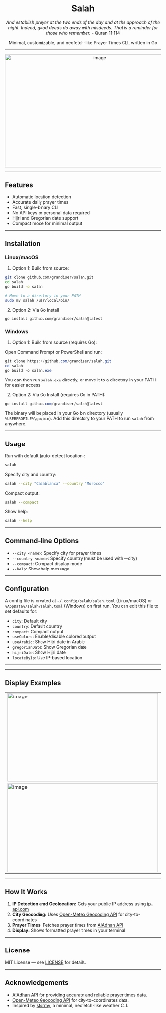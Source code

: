 <div align="center">

# Salah

*And establish prayer at the two ends of the day and at the approach of the night. Indeed, good deeds do away with misdeeds. That is a reminder for those who remember.* - Quran 11:114

Minimal, customizable, and neofetch-like Prayer Times CLI, written in Go

---
<img width="597" height="365" alt="image" src="https://github.com/user-attachments/assets/77590643-46c2-4a78-b2bf-83d625d09c61" />

---

</div>

## Features

- Automatic location detection
- Accurate daily prayer times
- Fast, single-binary CLI
- No API keys or personal data required
- Hijri and Gregorian date support
- Compact mode for minimal output

---

## Installation

### Linux/macOS

1. Option 1: Build from source:

```bash
git clone github.com/grandiser/salah.git
cd salah
go build -o salah

# Move to a directory in your PATH
sudo mv salah /usr/local/bin/
```

2. Option 2: Via Go Install

```bash
go install github.com/grandiser/salah@latest
```

### Windows

1. Option 1: Build from source (requires Go):

Open Command Prompt or PowerShell and run:

```powershell
git clone https://github.com/grandiser/salah.git
cd salah
go build -o salah.exe
```

You can then run `salah.exe` directly, or move it to a directory in your PATH for easier access.

2. Option 2: Via Go Install (requires Go in PATH):

```powershell
go install github.com/grandiser/salah@latest
```

The binary will be placed in your Go bin directory (usually `%USERPROFILE%\go\bin`). Add this directory to your PATH to run `salah` from anywhere.

---

## Usage

Run with default (auto-detect location):

```bash
salah
```

Specify city and country:

```bash
salah --city "Casablanca" --country "Morocco"
```

Compact output:

```bash
salah --compact
```

Show help:

```bash
salah --help
```

---

## Command-line Options

- `--city <name>`: Specify city for prayer times
- `--country <name>`: Specify country (must be used with --city)
- `--compact`: Compact display mode
- `--help`: Show help message

---

## Configuration

A config file is created at `~/.config/salah/salah.toml` (Linux/macOS) or `%AppData%/salah/salah.toml` (Windows) on first run. You can edit this file to set defaults for:

- `city`: Default city
- `country`: Default country
- `compact`: Compact output
- `useColors`: Enable/disable colored output
- `useArabic`: Show Hijri date in Arabic
- `gregorianDate`: Show Gregorian date
- `hijriDate`: Show Hijri date
- `locateByIp`: Use IP-based location

---

---

## Display Examples

|  |  |
|---|---|
| <img width="486" height="286" alt="image" src="https://github.com/user-attachments/assets/081e86aa-da34-4cc3-b19e-cb2b8eb35ac6" /> | <img width="486" height="286" alt="image" src="https://github.com/user-attachments/assets/87a70c8e-3f98-4a96-b696-84b44f3c72e1" /> |
| <img width="486" height="286" alt="image" src="https://github.com/user-attachments/assets/b4ddfadf-f04f-41dd-b3da-486fa5930353" /> | <img width="486" height="286" alt="image" src="https://github.com/user-attachments/assets/cc04cbe6-6245-4933-bfad-8f2322a5f298" /> |

---

## How It Works

1. **IP Detection amd Geolocation:** Gets your public IP address using [ip-api.com](http://ip-api.com)
2. **City Geocoding:** Uses [Open-Meteo Geocoding API](https://open-meteo.com/) for city-to-coordinates
3. **Prayer Times:** Fetches prayer times from [AlAdhan API](https://aladhan.com/prayer-times-api)
4. **Display:** Shows formatted prayer times in your terminal

---

## License

MIT License — see [LICENSE](LICENSE) for details.

---

## Acknowledgements

- [AlAdhan API](https://aladhan.com/prayer-times-api) for providing accurate and reliable prayer times data.
- [Open-Meteo Geocoding API](https://open-meteo.com/) for city-to-coordinates data.
- Inspired by [stormy](https://github.com/ashish0kumar/stormy), a minimal, neofetch-like weather CLI.

